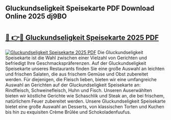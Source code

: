 ## Gluckundseligkeit Speisekarte PDF Download Online 2025 dj9BO

# <h2><a href="http://gcdyew1.nevu.top/?p=Gluckundseligkeit+Speisekarte">🔗 👉🔴 Gluckundseligkeit Speisekarte 2025 PDF</a></h2>

[![Gluckundseligkeit Speisekarte 2025 PDF](https://i.imgur.com/dBaPXMq.png)](http://gcdyew1.nevu.top/?p=Gluckundseligkeit+Speisekarte)
Die Gluckundseligkeit Speisekarte ist die Wahl zwischen einer Vielzahl von Gerichten und befriedigt Ihre Geschmackspräferenzen. Auf der Gluckundseligkeit Speisekarte unseres Restaurants finden Sie eine große Auswahl an leichten und frischen Salaten, die aus frischem Gemüse und Obst zubereitet werden. Für diejenigen, die Fleisch lieben, bieten wir eine umfangreiche Auswahl an Gerichten auf der Gluckundseligkeit Speisekarte an: Rindfleisch, Schweinefleisch, Huhn und Fisch. Unseren Auserwählten bieten wir köstliche Gerichte wie Schaschlik und Steak an, die bei frischem, natürlichem Feuer zubereitet werden. Unsere Gluckundseligkeit Speisekarte bietet eine große Auswahl an Desserts, von klassischen Torten und Kuchen bis hin zu exquisiten Crème Brûlée und Schokoladenfuufus.
